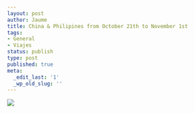 ```yaml
---
layout: post
author: Jaume
title: China & Philipines from October 21th to November 1st
tags:
- General
- Viajes
status: publish
type: post
published: true
meta:
  _edit_last: '1'
  _wp_old_slug: ''
---
```

<img src="http://maps.googleapis.com/maps/api/staticmap?size=353x300&maptype=roadmap\
&markers=size:mid%7Ccolor:red%7CBeijing%7CShanghai%7CCoron,palawan&sensor=false"/>

